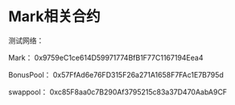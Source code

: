 # Mark相关合约

测试网络：

Mark： 0x9759eC1ce614D59971774BfB1F77C1167194Eea4

BonusPool： 0x57FfAd6e76FD315F26a271A1658F7FAc1E7B795d

swappool： 0xc85F8aa0c7B290Af3795215c83a37D470AabA9CF





